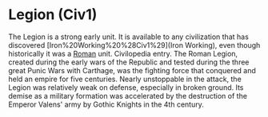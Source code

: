 # Legion (Civ1)

The Legion is a strong early unit. It is available to any civilization that has discovered [Iron%20Working%20%28Civ1%29](Iron Working), even though historically it was a [Roman](Roman) unit.
Civilopedia entry.
The Roman Legion, created during the early wars of the Republic and tested during the three great Punic Wars with Carthage, was the fighting force that conquered and held an empire for five centuries. Nearly unstoppable in the attack, the Legion was relatively weak on defense, especially in broken ground. Its demise as a military formation was accelerated by the destruction of the Emperor Valens' army by Gothic Knights in the 4th century.